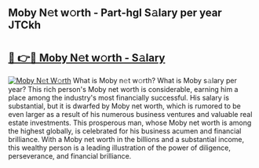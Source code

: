 ## Moby N𝚎t w𝚘rth - Part-hgI S𝚊lary per year JTCkh

# <h2><a href="http://gc3b2f.nevu.top/?p=Moby">🔗 👉🔴 Moby N𝚎t w𝚘rth - S𝚊lary</a></h2>

[![Moby N𝚎t W𝚘rth](https://i.imgur.com/Oavwk0R.jpeg)](http://gc3b2f.nevu.top/?p=Moby)
What is Moby n𝚎t w𝚘rth? What is Moby s𝚊lary per year?
This rich person's Moby net worth is considerable, earning him a place among the industry's most financially successful. His salary is substantial, but it is dwarfed by Moby net worth, which is rumored to be even larger as a result of his numerous business ventures and valuable real estate investments. This prosperous man, whose Moby net worth is among the highest globally, is celebrated for his business acumen and financial brilliance. With a Moby net worth in the billions and a substantial income, this wealthy person is a leading illustration of the power of diligence, perseverance, and financial brilliance.
